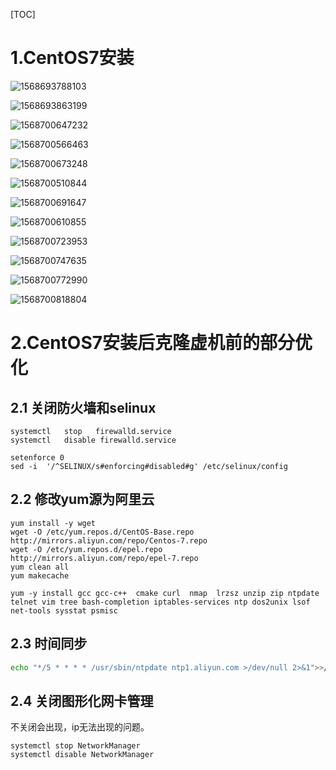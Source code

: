 [TOC]



# 1.CentOS7安装

![1568693788103](assets/1568693788103.png)

![1568693863199](assets/1568693863199.png)

![1568700647232](assets/1568700647232.png)

![1568700566463](assets/1568700566463.png)

![1568700673248](assets/1568700673248.png)

![1568700510844](assets/1568700510844.png)

![1568700691647](assets/1568700691647.png)

![1568700610855](assets/1568700610855.png)

![1568700723953](assets/1568700723953.png)

![1568700747635](assets/1568700747635.png)

![1568700772990](assets/1568700772990.png)

![1568700818804](assets/1568700818804.png)



# 2.CentOS7安装后克隆虚机前的部分优化

## 2.1 关闭防火墙和selinux

```shell
systemctl   stop   firewalld.service
systemctl   disable firewalld.service

setenforce 0
sed -i  '/^SELINUX/s#enforcing#disabled#g' /etc/selinux/config
```



## 2.2 修改yum源为阿里云

```shell
yum install -y wget 
wget -O /etc/yum.repos.d/CentOS-Base.repo http://mirrors.aliyun.com/repo/Centos-7.repo
wget -O /etc/yum.repos.d/epel.repo http://mirrors.aliyun.com/repo/epel-7.repo
yum clean all
yum makecache

yum -y install gcc gcc-c++  cmake curl  nmap  lrzsz unzip zip ntpdate telnet vim tree bash-completion iptables-services ntp dos2unix lsof net-tools sysstat psmisc
```



## 2.3 时间同步

```bash
echo "*/5 * * * * /usr/sbin/ntpdate ntp1.aliyun.com >/dev/null 2>&1">>/var/spool/cron/root
```



## 2.4 关闭图形化网卡管理

不关闭会出现，ip无法出现的问题。

```shell
systemctl stop NetworkManager
systemctl disable NetworkManager
```



